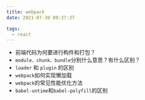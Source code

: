 ```yaml
---
title: webpack
date: 2021-07-30 09:37:37

tags:
  - react
---
```


- 前端代码为何要进行构件和打包？
- `module、chunk、bundle`分别什么意思？有什么区别？
- `loader` 和 `plugin` 的区别
- `webpack`如何实现懒加载
- `webpack`的常见性能优化方法
- `babel-untime`和`babel-polyfill`的区别
